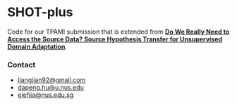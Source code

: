 # SHOT-plus

Code for our TPAMI submission that is extended from [**Do We Really Need to Access the Source Data? Source Hypothesis Transfer for Unsupervised Domain Adaptation**](https://arxiv.org/abs/2002.08546). 



### Contact

- [liangjian92@gmail.com](mailto:liangjian92@gmail.com)
- [dapeng.hu@u.nus.edu](mailto:dapeng.hu@u.nus.edu)
- [elefjia@nus.edu.sg](mailto:elefjia@nus.edu.sg)